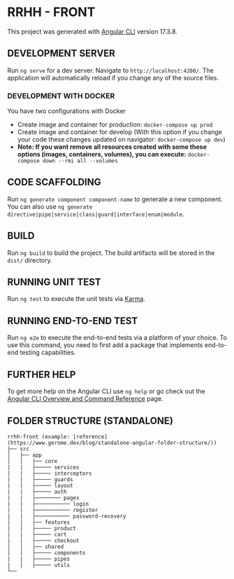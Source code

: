 # RRHH - FRONT

This project was generated with [Angular CLI](https://github.com/angular/angular-cli) version 17.3.8.

## DEVELOPMENT SERVER

Run `ng serve` for a dev server. Navigate to `http://localhost:4200/`. The application will automatically reload if you change any of the source files.

### DEVELOPMENT WITH DOCKER

You have two configurations with Docker
- Create image and container for production: ```docker-compose up prod```
- Create image and container for develop (With this option if you change your code these changes updated on navigator: ```docker-compose up dev```)
- **Note: If you want remove all resources created with some these options (images, containers, volumes), you can execute:** ```docker-compose down --rmi all --volumes```

## CODE SCAFFOLDING

Run `ng generate component component-name` to generate a new component. You can also use `ng generate directive|pipe|service|class|guard|interface|enum|module`.

## BUILD

Run `ng build` to build the project. The build artifacts will be stored in the `dist/` directory.

## RUNNING UNIT TEST

Run `ng test` to execute the unit tests via [Karma](https://karma-runner.github.io).

## RUNNING END-TO-END TEST

Run `ng e2e` to execute the end-to-end tests via a platform of your choice. To use this command, you need to first add a package that implements end-to-end testing capabilities.

## FURTHER HELP

To get more help on the Angular CLI use `ng help` or go check out the [Angular CLI Overview and Command Reference](https://angular.io/cli) page.

## FOLDER STRUCTURE (STANDALONE)
```
rrhh-front (example: [reference](https://www.gerome.dev/blog/standalone-angular-folder-structure/))
├── src
│   ├── app
│   │   ├── core
|   |   ├───── services
|   |   ├───── interceptors
|   |   ├───── guards
|   |   ├───── layout
|   |   ├───── auth
|   |   ├──────── pages
|   |   ├─────────── login
|   |   ├─────────── register
|   |   ├─────────── password-recovery
│   │   ├── features
|   |   ├───── product
|   |   ├───── cart
|   |   ├───── checkout
│   │   ├── shared
|   |   ├───── components
|   |   ├───── pipes
|   |   ├───── utils
└── 

```
